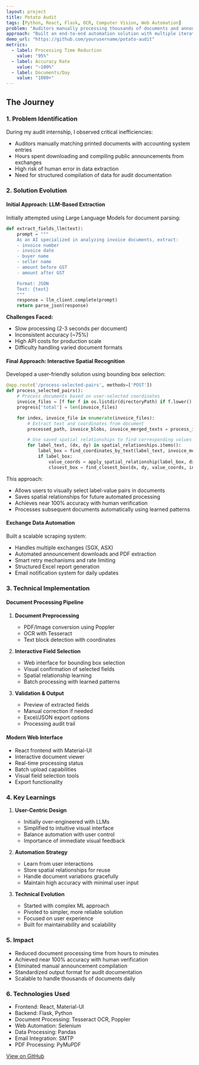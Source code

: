 ```yaml
---
layout: project
title: Potato Audit
tags: [Python, React, Flask, OCR, Computer Vision, Web Automation]
problem: "Auditors manually processing thousands of documents and announcements, leading to inefficiencies and potential errors"
approach: "Built an end-to-end automation solution with multiple iterations, ultimately landing on an interactive web interface for document processing"
demo_url: "https://github.com/yourusername/potato-audit"
metrics:
  - label: Processing Time Reduction
    value: "95%"
  - label: Accuracy Rate
    value: "~100%"
  - label: Documents/Day
    value: "1000+"
---
```


## The Journey

### 1. Problem Identification

During my audit internship, I observed critical inefficiencies:

- Auditors manually matching printed documents with accounting system entries
- Hours spent downloading and compiling public announcements from exchanges
- High risk of human error in data extraction
- Need for structured compilation of data for audit documentation

### 2. Solution Evolution

#### Initial Approach: LLM-Based Extraction

Initially attempted using Large Language Models for document parsing:

```python
def extract_fields_llm(text):
    prompt = """
    As an AI specialized in analyzing invoice documents, extract:
    - invoice number
    - invoice date
    - buyer name
    - seller name
    - amount before GST
    - amount after GST

    Format: JSON
    Text: {text}
    """
    response = llm_client.complete(prompt)
    return parse_json(response)
```

**Challenges Faced:**

- Slow processing (2-3 seconds per document)
- Inconsistent accuracy (~75%)
- High API costs for production scale
- Difficulty handling varied document formats

#### Final Approach: Interactive Spatial Recognition

Developed a user-friendly solution using bounding box selection:

```python
@app.route('/process-selected-pairs', methods=['POST'])
def process_selected_pairs():
    # Process documents based on user-selected coordinates
    invoice_files = [f for f in os.listdir(directoryPath) if f.lower().endswith(('.pdf', '.png'))]
    progress['total'] = len(invoice_files)

    for index, invoice_file in enumerate(invoice_files):
        # Extract text and coordinates from document
        processed_path, invoice_blobs, invoice_merged_texts = process_invoice_image(invoice_path)

        # Use saved spatial relationships to find corresponding values
        for label_text, (dx, dy) in spatial_relationships.items():
            label_box = find_coordinates_by_text(label_text, invoice_merged_texts)
            if label_box:
                value_coords = apply_spatial_relationship(label_box, dx, dy)
                closest_box = find_closest_box(dx, dy, value_coords, invoice_merged_texts)
```

This approach:

- Allows users to visually select label-value pairs in documents
- Saves spatial relationships for future automated processing
- Achieves near 100% accuracy with human verification
- Processes subsequent documents automatically using learned patterns

#### Exchange Data Automation

Built a scalable scraping system:

- Handles multiple exchanges (SGX, ASX)
- Automated announcement downloads and PDF extraction
- Smart retry mechanisms and rate limiting
- Structured Excel report generation
- Email notification system for daily updates

### 3. Technical Implementation

#### Document Processing Pipeline

1. **Document Preprocessing**

   - PDF/Image conversion using Poppler
   - OCR with Tesseract
   - Text block detection with coordinates

2. **Interactive Field Selection**

   - Web interface for bounding box selection
   - Visual confirmation of selected fields
   - Spatial relationship learning
   - Batch processing with learned patterns

3. **Validation & Output**
   - Preview of extracted fields
   - Manual correction if needed
   - Excel/JSON export options
   - Processing audit trail

#### Modern Web Interface

- React frontend with Material-UI
- Interactive document viewer
- Real-time processing status
- Batch upload capabilities
- Visual field selection tools
- Export functionality

### 4. Key Learnings

1. **User-Centric Design**

   - Initially over-engineered with LLMs
   - Simplified to intuitive visual interface
   - Balance automation with user control
   - Importance of immediate visual feedback

2. **Automation Strategy**

   - Learn from user interactions
   - Store spatial relationships for reuse
   - Handle document variations gracefully
   - Maintain high accuracy with minimal user input

3. **Technical Evolution**
   - Started with complex ML approach
   - Pivoted to simpler, more reliable solution
   - Focused on user experience
   - Built for maintainability and scalability

### 5. Impact

- Reduced document processing time from hours to minutes
- Achieved near 100% accuracy with human verification
- Eliminated manual announcement compilation
- Standardized output format for audit documentation
- Scalable to handle thousands of documents daily

### 6. Technologies Used

- Frontend: React, Material-UI
- Backend: Flask, Python
- Document Processing: Tesseract OCR, Poppler
- Web Automation: Selenium
- Data Processing: Pandas
- Email Integration: SMTP
- PDF Processing: PyMuPDF

[View on GitHub](https://github.com/yourusername/potato-audit)
